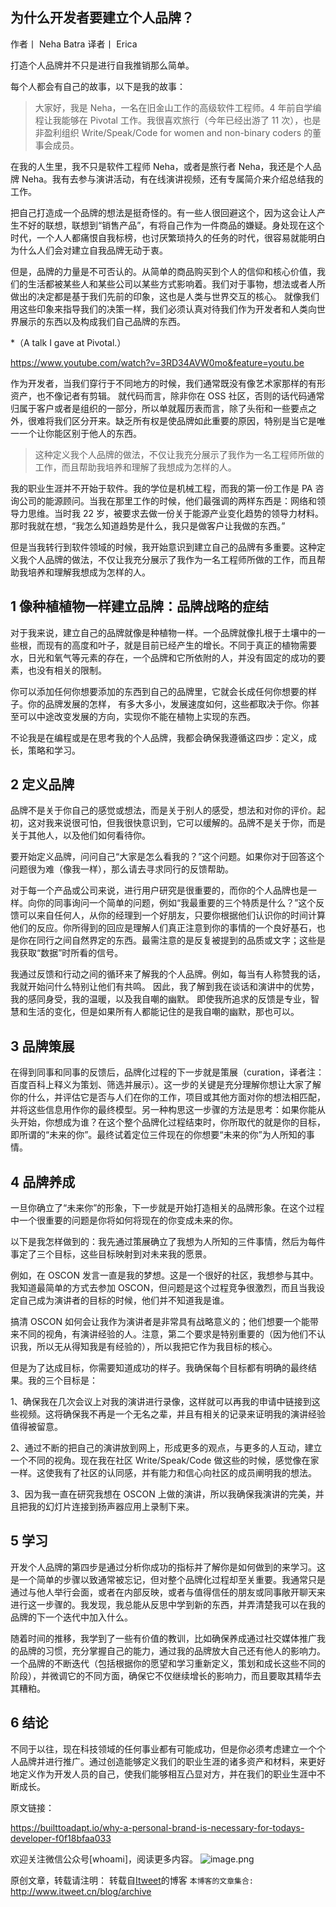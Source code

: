 为什么开发者要建立个人品牌？
---

作者丨 Neha Batra
译者丨 Erica

打造个人品牌并不只是进行自我推销那么简单。

每个人都会有自己的故事，以下是我的故事：

> 大家好，我是 Neha，一名在旧金山工作的高级软件工程师。4 年前自学编程让我能够在 Pivotal 工作。我很喜欢旅行（今年已经出游了 11 次），也是非盈利组织 Write/Speak/Code for women and non-binary coders 的董事会成员。

在我的人生里，我不只是软件工程师 Neha，或者是旅行者 Neha，我还是个人品牌 Neha。我有去参与演讲活动，有在线演讲视频，还有专属简介来介绍总结我的工作。

把自己打造成一个品牌的想法是挺奇怪的。有一些人很回避这个，因为这会让人产生不好的联想，联想到“销售产品”，有将自己作为一件商品的嫌疑。身处现在这个时代，一个人人都痛恨自我标榜，也讨厌繁琐持久的任务的时代，很容易就能明白为什么人们会对建立自我品牌无动于衷。

但是，品牌的力量是不可否认的。从简单的商品购买到个人的信仰和核心价值，我们的生活都被某些人和某些公司以某些方式影响着。我们对于事物，想法或者人所做出的决定都是基于我们先前的印象，这也是人类与世界交互的核心。 就像我们用这些印象来指导我们的决策一样，我们必须认真对待我们作为开发者和人类向世界展示的东西以及构成我们自己品牌的东西。

*（A talk I gave at Pivotal.）

https://www.youtube.com/watch?v=3RD34AVW0mo&feature=youtu.be

作为开发者，当我们穿行于不同地方的时候，我们通常既没有像艺术家那样的有形资产，也不像记者有剪辑。 就代码而言，除非你在 OSS 社区，否则的话代码通常归属于客户或者是组织的一部分，所以单就履历表而言，除了头衔和一些要点之外，很难将我们区分开来。缺乏所有权是使品牌如此重要的原因，特别是当它是唯一一个让你能区别于他人的东西。

> 这种定义我个人品牌的做法，不仅让我充分展示了我作为一名工程师所做的工作，而且帮助我培养和理解了我想成为怎样的人。

我的职业生涯并不开始于软件。我的学位是机械工程，而我的第一份工作是 PA 咨询公司的能源顾问。当我在那里工作的时候，他们最强调的两样东西是：网络和领导力思维。当时我 22 岁，被要求去做一份关于能源产业变化趋势的领导力材料。那时我就在想，“我怎么知道趋势是什么，我只是做客户让我做的东西。”

但是当我转行到软件领域的时候，我开始意识到建立自己的品牌有多重要。这种定义我个人品牌的做法，不仅让我充分展示了我作为一名工程师所做的工作，而且帮助我培养和理解我想成为怎样的人。

## 1 像种植植物一样建立品牌：品牌战略的症结

对于我来说，建立自己的品牌就像是种植物一样。一个品牌就像扎根于土壤中的一些根，而现有的高度和叶子，就是目前已经产生的增长。不同于真正的植物需要水，日光和氧气等元素的存在，一个品牌和它所依附的人，并没有固定的成功的要素，也没有相关的限制。

你可以添加任何你想要添加的东西到自己的品牌里，它就会长成任何你想要的样子。你的品牌发展的怎样， 有多大多小，发展速度如何，这些都取决于你。你甚至可以中途改变发展的方向，实现你不能在植物上实现的东西。

不论我是在编程或是在思考我的个人品牌，我都会确保我遵循这四步：定义，成长，策略和学习。

## 2 定义品牌

品牌不是关于你自己的感觉或想法，而是关于别人的感受，想法和对你的评价。起初，这对我来说很可怕，但我很快意识到，它可以缓解的。品牌不是关于你，而是关于其他人，以及他们如何看待你。

要开始定义品牌，问问自己“大家是怎么看我的？”这个问题。如果你对于回答这个问题很为难（像我一样），那么请去寻求同行的反馈帮助。

对于每一个产品或公司来说，进行用户研究是很重要的，而你的个人品牌也是一样。向你的同事询问一个简单的问题，例如“我最重要的三个特质是什么？”这个反馈可以来自任何人，从你的经理到一个好朋友，只要你根据他们认识你的时间计算他们的反应。你所得到的回应是理解人们真正注意到你的事情的一个良好基石，也是你在同行之间自然界定的东西。最需注意的是反复被提到的品质或文字；这些是我获取“数据”时所看的信号。

我通过反馈和行动之间的循环来了解我的个人品牌。例如，每当有人称赞我的话，我就开始问什么特别让他们有共鸣。 因此，我了解到我在谈话和演讲中的优势，我的感同身受，我的温暖，以及我自嘲的幽默。 即使我所追求的反馈是专业，智慧和生活的变化，但是如果所有人都能记住的是我自嘲的幽默，那也可以。

## 3 品牌策展

在得到同事和同事的反馈后，品牌化过程的下一步就是策展（curation，译者注：百度百科上释义为策划、筛选并展示）。这一步的关键是充分理解你想让大家了解你的什么，并评估它是否与人们在你的工作，项目或其他方面对你的想法相匹配，并将这些信息用作你的最终模型。另一种构思这一步骤的方法是思考：如果你能从头开始，你想成为谁？在这个整个品牌化过程结束时，你所取代的就是你的目标，即所谓的“未来的你”。最终试着定位三件现在的你想要“未来的你”为人所知的事情。

## 4 品牌养成

一旦你确立了“未来你”的形象，下一步就是开始打造相关的品牌形象。在这个过程中一个很重要的问题是你将如何将现在的你变成未来的你。

以下是我怎样做到的：我先通过策展确立了我想为人所知的三件事情，然后为每件事定了三个目标，这些目标映射到对未来我的愿景。

例如，在 OSCON 发言一直是我的梦想。这是一个很好的社区，我想参与其中。我知道最简单的方式去参加 OSCON，但问题是这个过程竞争很激烈，而且当我设定自己成为演讲者的目标的时候，他们并不知道我是谁。

搞清 OSCON 如何会让我作为演讲者是非常具有战略意义的；他们想要一个能带来不同的视角，有演讲经验的人。注意，第二个要求是特别重要的（因为他们不认识我，所以无从得知我是有经验的），所以我把它作为我目标的核心。

但是为了达成目标，你需要知道成功的样子。我确保每个目标都有明确的最终结果。我的三个目标是：

1、确保我在几次会议上对我的演讲进行录像，这样就可以再我的申请中链接到这些视频。这将确保我不再是一个无名之辈，并且有相关的记录来证明我的演讲经验值得被留意。

2、通过不断的把自己的演讲放到网上，形成更多的观点，与更多的人互动，建立一个不同的视角。现在我在社区 Write/Speak/Code 做这些的时候，感觉像在家一样。这使我有了社区的认同感，并有能力和信心向社区的成员阐明我的想法。

3、因为我一直在研究我想在 OSCON 上做的演讲，所以我确保我演讲的完美，并且把我的幻灯片连接到扬声器应用上录制下来。

## 5 学习

开发个人品牌的第四步是通过分析你成功的指标并了解你是如何做到的来学习。这是一个简单的步骤以致通常被忘记，但对整个品牌化过程却至关重要。我通常只是通过与他人举行会面，或者在内部反映，或者与值得信任的朋友或同事敞开聊天来进行这一步骤的。我发现，我总能从反思中学到新的东西，并弄清楚我可以在我的品牌的下一个迭代中加入什么。

随着时间的推移，我学到了一些有价值的教训，比如确保养成通过社交媒体推广我的品牌的习惯，充分掌握自己的能力，通过我的品牌放大自己还有他人的影响力。一个品牌的不断迭代（包括根据你的愿望和学习重新定义，策划和成长这些不同的阶段），并微调它的不同方面，确保它不仅继续增长的影响力，而且要取其精华去其糟粕。

## 6 结论

不同于以往，现在科技领域的任何事业都有可能成功，但是你必须考虑建立一个个人品牌并进行推广。通过创造能够定义我们的职业生涯的诸多资产和材料，来更好地定义作为开发人员的自己，使我们能够相互凸显对方，并在我们的职业生涯中不断成长。

原文链接：

https://builttoadapt.io/why-a-personal-brand-is-necessary-for-todays-developer-f0f18bfaa033

欢迎关注微信公众号[whoami]，阅读更多内容。
![image.png](http://upload-images.jianshu.io/upload_images/9687832-2ff1ee6f489dcff3.png?imageMogr2/auto-orient/strip%7CimageView2/2/w/1240)

原创文章，转载请注明： 转载自[Itweet](http://www.itweet.cn)的博客
`本博客的文章集合:` http://www.itweet.cn/blog/archive






